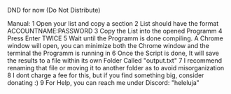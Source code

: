 DND for now (Do Not Distribute)

Manual:
1 Open your list and copy a section
2 List should have the format ACCOUNTNAME:PASSWORD
3 Copy the List into the opened Programm
4 Press Enter TWICE
5 Wait until the Programm is done compiling. A Chrome window will open, you can minimize both the Chrome window and the terminal the Programm is running in
6 Once the Script is done, It will save the results to a file within its own Folder Called "output<Number>.txt"
7 I recommend renaming that file or moving it to another folder as to avoid misorganization
8 I dont charge a fee for this, but if you find something big, consider donating :)
9 For Help, you can reach me under Discord: "heleluja"
